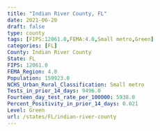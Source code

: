 ```yaml
---
title: "Indian River County, FL"
date: 2021-06-20
draft: false
type: county
tags: [FIPS:12061.0,FEMA:4.0,Small metro,Green]
categories: [FL]
County: Indian River County
State: FL
FIPS: 12061.0
FEMA_Region: 4.0
Population: 159923.0
NCHS_Urban_Rural_Classification: Small metro
Tests_in_prior_14_days: 9496.0
Fourteen_day_test_rate_per_100000: 5938.0
Percent_Positivity_in_prior_14_days: 0.021
Level: Green
url: /states/FL/indian-river-county
---
```



